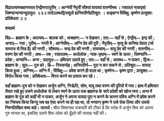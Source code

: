 **विप्रापत्यमचक्षाणस्तत ऐन्द्रीमगात्पुरीम् ।** **आग्नेयीं नैरृतीं सौश्यां वायव्यां वारुणीमथ ।** **रसातलं नाकपृष्ठं धिष्ण्यान्यन्यान्युदायुध: ॥ ३॥** **ततोऽलब्धद्विजसुतो ह्यनिस्तीर्णप्रतिश्रुत: ।** **अङ्क्षग्न विविक्षु: कृष्णेन प्रत्युक्त: प्रतिषेधता ॥ ॥** 

**शब्दार्थ** 

**विप्र—** **ब्राह्मण के** **; अपत्यम्—** **बालक को** **; अचक्षाण:—** **न देखकर** **; तत:—** **वहाँ से** **; ऐन्द्रीम्—** **इन्द्र की** **; अगात्—** **गया** **;** **पुरीम्—** **नगरी में** **; आग्नेयीम्—** **अग्नि देव की पुरी** **; नैरृतीम्—** **मृत्यु के कनिष्ठ देवता (जो यमराज से भिन्न है) की नगरी** **;** **सौश्यम्—** **चन्द्र देव की नगरी** **; वायव्याम्—** **वायु देव की नगरी** **; वारुणीम्—** **वरुण देव की नगरी** **; अथ—** **तब** **; रसातलम्—** **अधोलोक** **; नाक-पृष्ठम्—** **स्वर्ग के ऊपर** **; धिष्ण्यानि—** **प्रदेश** **; अन्यानि—** **अन्य** **; उदायुध:—** **हथियार उठाये हुए** **; तत:—** **वहाँ से** **;** **अलब्ध—** **न पाकर** **; द्विज—** **ब्राह्मण के** **; सुत:—** **पुत्र को** **; हि—** **निस्सन्देह** **; अनिस्तीर्ण—** **पूरा न कर सकने से** **; प्रतिश्रुत:—** **वायदा** **किया हुआ** **; अग्निम्—** **अग्नि में** **; विविक्षु:—** **प्रवेश करने ही वाला था** **; कृष्णेन—** **कृष्ण द्वारा** **; प्रत्युक्त:—** **विरोध किया गया** **;** **प्रतिषेधता—** **विरत करने का प्रयास कर रहे।** **.** 

**वहाँ ब्राह्मण-पुत्र को न देखकर अर्जुन अग्नि, निर्ऋति, सोम, वायु तथा वरुण की पुरियों** **में गया। हाथ में हथियार तैयार रखे हुए उसने अधोलोक से लेकर स्वर्ग के ऊपर तक ब्रह्माण्ड के** **सारे प्रदेशों को खोज मारा। अन्त में ब्राह्मण के पुत्र को कहीं भी न पाकर, अर्जुन ने अपना** **वायदा पूरा न करने के कारण पवित्र अग्नि में प्रवेश करने का निश्चय किया किन्तु जब वह ऐसा** **करने जा ही रहा था, तो भगवान् कृष्ण ने उसे रोक लिया और उससे निश्नलिखित शब्द कहे।** **तात्पर्य :** श्रील विश्वनाथ चक्रवर्ती की टीका है कि परोक्ष में अर्जुन शिव को अपना गुरु मानता था, इसलिए उसने शिव-लोक को ढूँढऩे की परवाह नहीं की।  
